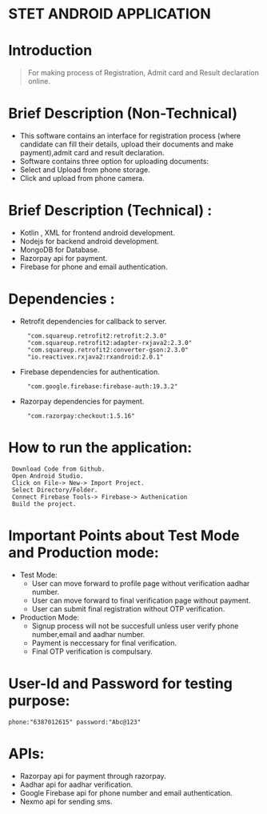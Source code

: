 # STET ANDROID APPLICATION 

# Introduction

> For making process of Registration, Admit card  and Result declaration online.
# Brief Description (Non-Technical) 
- This software contains an interface for registration process (where candidate can fill their details, upload their documents and make payment),admit card and result declaration.
- Software contains three option for uploading documents:
- Select and Upload from phone storage.	
- Click and upload from phone camera.

# Brief Description (Technical) : 
- Kotlin , XML for frontend android development.
- Nodejs for backend android development.
- MongoDB for Database.
- Razorpay api for payment.
- Firebase for phone and email authentication.


# Dependencies : 
- Retrofit dependencies for callback to server.
  ```
  	"com.squareup.retrofit2:retrofit:2.3.0"
  	"com.squareup.retrofit2:adapter-rxjava2:2.3.0"
  	"com.squareup.retrofit2:converter-gson:2.3.0"
  	"io.reactivex.rxjava2:rxandroid:2.0.1"
   ```
- Firebase dependencies for authentication.
  ```
	"com.google.firebase:firebase-auth:19.3.2"
  ```

- Razorpay dependencies for payment.
  ```
	"com.razorpay:checkout:1.5.16"
  ```




# How to run the application:
```
 Download Code from Github.
 Open Android Studio.
 Click on File-> New-> Import Project.
 Select Directory/Folder.
 Connect Firebase Tools-> Firebase-> Authenication
 Build the project.
```
 
#  Important Points about Test Mode and Production mode:
- Test Mode:
	- User can move forward to profile page without verification aadhar number.
	- User can move forward to final verification page without payment.
	- User can submit final registration without OTP verification.
- Production Mode:
	- Signup process will not be succesfull unless user verify phone number,email and aadhar number.
	- Payment is neccessary for final verification.
	- Final OTP verification is compulsary.

# User-Id and Password for testing purpose:
	phone:"6387012615" password:"Abc@123"

# APIs: 
- Razorpay api for payment through razorpay.
- Aadhar api for aadhar verification.
- Google Firebase api for phone number and email authentication.
- Nexmo api for sending sms.
